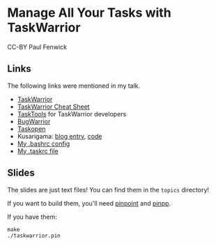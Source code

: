 # Manage All Your Tasks with TaskWarrior

CC-BY Paul Fenwick

## Links

The following links were mentioned in my talk.

- [TaskWarrior](https://taskwarrior.org/)
- [TaskWarrior Cheat Sheet](https://taskwarrior.org/download/task-2.5.1.ref.pdf)
- [TaskTools](https://tasktools.org/) for TaskWarrior developers
- [BugWarrior](https://github.com/ralphbean/bugwarrior)
- [Taskopen](https://github.com/ValiValpas/taskopen)
- Kusarigama: [blog entry](http://techblog.babyl.ca/entry/taskwarrior), [code](https://github.com/yanick/Taskwarrior-Kusarigama/#name)
- [My .bashrc config](https://gist.github.com/pjf/051aa4ef326d493beec950823f7edfd8#file-bashrc)
- [My .taskrc file](https://gist.github.com/pjf/5334989a2d3d1516f221f3cf9d13f9d9)

## Slides

The slides are just text files! You can find them in the `topics` directory!

If you want to build them, you'll need [pinpoint](https://wiki.gnome.org/action/show/Apps/Pinpoint) and [pinpp](https://metacpan.org/pod/distribution/App-Pinpp/bin/pinpp).

If you have them:

    make
    ./taskwarrior.pin
